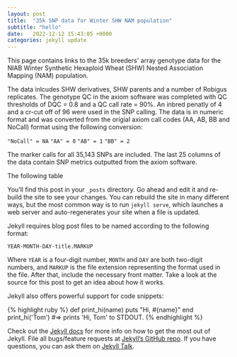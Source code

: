 ```yaml
---
layout: post
title:  "35k SNP data for Winter SHW NAM population"
subtitle: "hello"
date:   2022-12-12 15:43:05 +0000
categories: jekyll update
---
```


This page contains links to the 35k breeders' array genotype data for the NIAB Winter Synthetic Hexaploid Wheat (SHW) Nested Association Mapping (NAM) population. 


The data inlcudes SHW derivatives, SHW parents and a number of Robigus replicates. The genotype QC in the axiom software was completed with QC thresholds of DQC = 0.8 and a QC call rate = 90%. An inbred penatly of 4 and a cr-cut off of 96 were used in the SNP calling. The data is in numeric format and was converted from the origial axiom call codes (AA, AB, BB and NoCall) format using the following conversion:

`"NoCall" = NA`
`"AA" = 0`
`"AB" = 1`
`"BB" = 2`

The marker calls for all 35,143 SNPs are included. The last 25 columns of the data contain SNP metrics outputted from the axiom software. 

The following table 





You’ll find this post in your `_posts` directory. Go ahead and edit it and re-build the site to see your changes. You can rebuild the site in many different ways, but the most common way is to run `jekyll serve`, which launches a web server and auto-regenerates your site when a file is updated.

Jekyll requires blog post files to be named according to the following format:

`YEAR-MONTH-DAY-title.MARKUP`

Where `YEAR` is a four-digit number, `MONTH` and `DAY` are both two-digit numbers, and `MARKUP` is the file extension representing the format used in the file. After that, include the necessary front matter. Take a look at the source for this post to get an idea about how it works.

Jekyll also offers powerful support for code snippets:

{% highlight ruby %}
def print_hi(name)
  puts "Hi, #{name}"
end
print_hi('Tom')
#=> prints 'Hi, Tom' to STDOUT.
{% endhighlight %}

Check out the [Jekyll docs][jekyll-docs] for more info on how to get the most out of Jekyll. File all bugs/feature requests at [Jekyll’s GitHub repo][jekyll-gh]. If you have questions, you can ask them on [Jekyll Talk][jekyll-talk].

[jekyll-docs]: https://jekyllrb.com/docs/home
[jekyll-gh]:   https://github.com/jekyll/jekyll
[jekyll-talk]: https://talk.jekyllrb.com/
